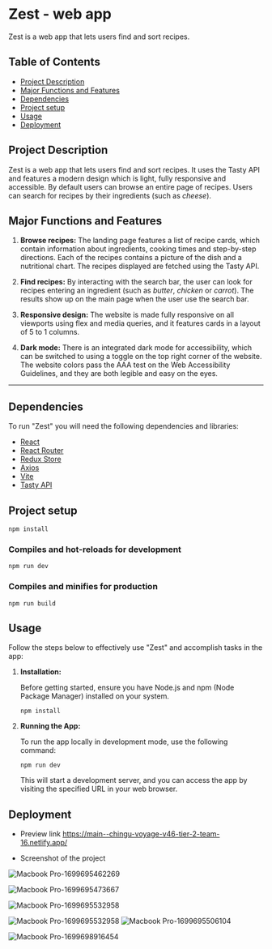 # Zest - web app

Zest is a web app that lets users find and sort recipes.

## Table of Contents

- [Project Description](#project-description)
- [Major Functions and Features](#major-functions-and-features)
- [Dependencies](#dependencies)
- [Project setup](#project-setup)
- [Usage](#usage)
- [Deployment](#deployment)

## Project Description

Zest is a web app that lets users find and sort recipes. It uses the Tasty API and features a modern design which is light, fully responsive and accessible. By default users can browse an entire page of recipes. Users can search for recipes by their ingredients (such as *cheese*). 

## Major Functions and Features

1. **Browse recipes:** The landing page features a list of recipe cards, which contain information about ingredients, cooking times and step-by-step directions. Each of the recipes contains a picture of the dish and a nutritional chart. The recipes displayed are fetched using the Tasty API.

2. **Find recipes:** By interacting with the search bar, the user can look for recipes entering an ingredient (such as *butter*, *chicken* or *carrot*). The results show up on the main page when the user use the search bar.

3. **Responsive design:** The website is made fully responsive on all viewports using flex and media queries, and it features cards in a layout of 5 to 1 columns.

4. **Dark mode:** There is an integrated dark mode for accessibility, which can be switched to using a toggle on the top right corner of the website. The website colors pass the AAA test on the Web Accessibility Guidelines, and they are both legible and easy on the eyes.

---

## Dependencies

To run "Zest" you will need the following dependencies and libraries:

- [React](https://react.dev/learn)
- [React Router](https://reactrouter.com/en/main)
- [Redux Store](https://redux.js.org/api/store)
- [Axios](https://axios-http.com/docs/intro)
- [Vite](https://vitejs.dev/guide/)
- [Tasty API](https://rapidapi.com/apidojo/api/tasty)

## Project setup

```
npm install
```

### Compiles and hot-reloads for development

```
npm run dev
```

### Compiles and minifies for production

```
npm run build
```

## Usage

Follow the steps below to effectively use "Zest" and accomplish tasks in the app:

1. **Installation:**

   Before getting started, ensure you have Node.js and npm (Node Package Manager) installed on your system.

   ```
   npm install
   ```

2. **Running the App:**

   To run the app locally in development mode, use the following command:

   ```
   npm run dev
   ```

   This will start a development server, and you can access the app by visiting the specified URL in your web browser.

## Deployment

- Preview link
https://main--chingu-voyage-v46-tier-2-team-16.netlify.app/

- Screenshot of the project 

![Macbook Pro-1699695462269](https://github.com/chingu-voyages/v46-tier2-team-16/assets/76844097/1cf4095a-643e-40cf-8965-b188cdd80efe)

![Macbook Pro-1699695473667](https://github.com/chingu-voyages/v46-tier2-team-16/assets/76844097/069dd2be-46fd-4c43-acb7-437d87a1f886)


![Macbook Pro-1699695532958](https://github.com/chingu-voyages/v46-tier2-team-16/assets/76844097/18eaef1e-5237-4ca4-b13c-77286cdba076)


![Macbook Pro-1699695532958](https://github.com/chingu-voyages/v46-tier2-team-16/assets/76844097/6f68e5b8-49b2-4943-87f5-2fde0c3eb54a)
![Macbook Pro-1699695506104](https://github.com/chingu-voyages/v46-tier2-team-16/assets/76844097/8eecd40e-1b3d-42cc-b4be-be3e9e407fc3)

![Macbook Pro-1699698916454](https://github.com/chingu-voyages/v46-tier2-team-16/assets/76844097/fb1c852e-af02-4a90-a27e-792aaf59fd97)

